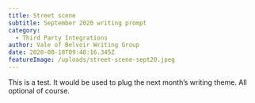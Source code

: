 ```yaml
---
title: Street scene
subtitle: September 2020 writing prompt
category:
  - Third Party Integrations
author: Vale of Belvoir Writing Group
date: 2020-08-18T09:48:16.345Z
featureImage: /uploads/street-scene-sept20.jpeg
---
```

This is a test. It would be used to plug the next month’s writing theme. All optional of course.
